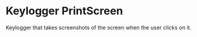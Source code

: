 # Keylogger PrintScreen

Keylogger that takes screenshots of the screen when the user clicks on it.
